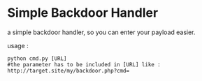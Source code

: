 # Simple Backdoor Handler

a simple backdoor handler, so you can enter your payload easier.

usage : 
```
python cmd.py [URL]
#the parameter has to be included in [URL] like : http://target.site/my/backdoor.php?cmd=